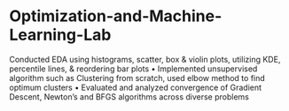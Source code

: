 # Optimization-and-Machine-Learning-Lab
Conducted EDA using histograms, scatter, box &amp; violin plots, utilizing KDE, percentile lines, &amp; reordering bar plots • Implemented unsupervised algorithm such as Clustering from scratch, used elbow method to find optimum clusters • Evaluated and analyzed convergence of Gradient Descent, Newton’s and BFGS algorithms across diverse problems
